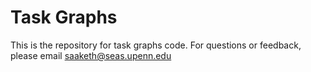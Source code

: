 # Task Graphs

This is the repository for task graphs code. For questions or feedback, please email saaketh@seas.upenn.edu
